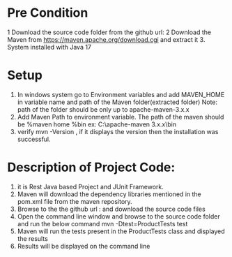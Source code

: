 # Pre Condition
1 Download the source code folder from the github url:
2 Download the Maven from https://maven.apache.org/download.cgi and extract it
3. System installed with Java 17

# Setup
1. In windows system go to Environment variables and add MAVEN_HOME in variable name and path of the Maven folder(extracted folder) Note: path of the folder should be only up to apache-maven-3.x.x
2. Add Maven Path to environment variable. The path of the maven should be %maven home %bin  ex: C:\apache-maven 3.x.x\bin
3. verify mvn -Version , if it displays the version then the installation was successful.

# Description of Project Code:
1. it is Rest Java based Project and JUnit Framework.
2. Maven will download the dependency libraries mentioned in the pom.xml file  from the maven repository.
3. Browse to the the github url :    and download the source code files
4. Open the command line window and browse to the source code folder and run the below command
   mvn -Dtest=ProductTests test
3. Maven will run the tests present in the ProductTests class and displayed the results
5. Results will be displayed on the command line

